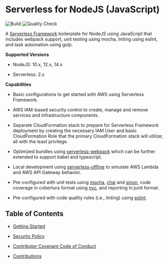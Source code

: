 # Serverless for NodeJS (JavaScript)

![Build](https://github.com/jmadoremos/serverless-javascript-boilerplate/workflows/Build/badge.svg?branch=main) ![Quality Check](https://github.com/jmadoremos/serverless-javascript-boilerplate/workflows/Quality%20Check/badge.svg?branch=main)

A [Serverless Framework](https://github.com/serverless/serverless) boilerplate for NodeJS using JavaScript that includes webpack support, unit testing using mocha, linting using eslint, and task automation using gulp.

**Supported Versions**

* NodeJS: 10.x, 12.x, 14.x

* Serverless: 2.x

**Capabilities**

* Basic configurations to get started with AWS using Serverless Framework.

* AWS IAM-based security control to create, manage and remove services and infrastructure components.

* Separate CloudFormation stack to prepare for Serverless Framework deployment by creating the necessary IAM User and basic CloudFormation Role that the primary CloudFormation stack will utilize; all with the least privilege.

* Optimized bundles using [serverless-webpack](https://github.com/serverless-heaven/serverless-webpack) which can be further extended to support babel and typescript.

* Local development using [serverless-offline](https://github.com/dherault/serverless-offline) to simulate AWS Lambda and AWS API Gateway behavior.

* Pre-configured with unit tests using [mocha](https://github.com/mochajs/mocha), [chai](https://github.com/chaijs/chai) and [sinon](https://github.com/sinonjs/sinon), code coverage in cobertura format using [nyc](https://github.com/istanbuljs/nyc), and  reporting in junit format.

* Pre-configured with code quality rules (i.e., linting) using [eslint](https://github.com/eslint/eslint).

## Table of Contents

* [Getting Started](./docs/README.md)

* [Security Policy](./docs/SECURITY.md)

* [Contributor Covenant Code of Conduct](./docs/CODE_OF_CONDUCT.md)

* [Contributions](./docs/CONTRIBUTING.md)

